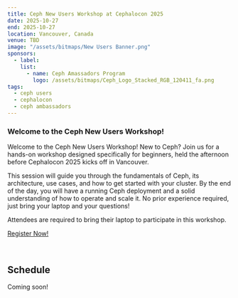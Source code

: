 ```yaml
---
title: Ceph New Users Workshop at Cephalocon 2025
date: 2025-10-27
end: 2025-10-27
location: Vancouver, Canada
venue: TBD
image: "/assets/bitmaps/New Users Banner.png"
sponsors:
  - label:
    list:
      - name: Ceph Amassadors Program
        logo: /assets/bitmaps/Ceph_Logo_Stacked_RGB_120411_fa.png
tags:
  - ceph users
  - cephalocon
  - ceph ambassadors
---
```


### Welcome to the Ceph New Users Workshop!

Welcome to the Ceph New Users Workshop!
New to Ceph? Join us for a hands-on workshop designed specifically for beginners, held the afternoon before Cephalocon 2025 kicks off in Vancouver.

This session will guide you through the fundamentals of Ceph, its architecture, use cases, and how to get started with your cluster. By the end of the day, you will have a running Ceph deployment and a solid understanding of how to operate and scale it. No prior experience required, just bring your laptop and your questions!

Attendees are required to bring their laptop to participate in this workshop.

<a class="button" href="https://events.clyso.tech/event/2/registrations/2/">Register Now!</a>

<br />

## Schedule

Coming soon!
